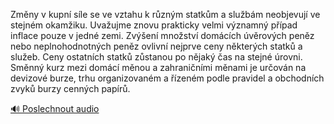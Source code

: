 
Změny v kupní síle se ve vztahu k různým statkům a službám neobjevují ve stejném okamžiku. Uvažujme znovu prakticky velmi významný případ inflace pouze v jedné zemi. Zvýšení množství domácích úvěrových peněz nebo neplnohodnotných peněz ovlivní nejprve ceny některých statků a služeb. Ceny ostatních statků zůstanou po nějaký čas na stejné úrovni. Směnný kurz mezi domácí měnou a zahraničními měnami je určován na devizové burze, trhu organizovaném a řízeném podle pravidel a obchodních zvyků burzy cenných papírů.

[🔊 Poslechnout audio](/data/7-paragraphs/audio/chapter_83/para_010-Zmny-v-kupn-sle-se-ve-vztahu-k-rznm-statkm-a.mp3)
